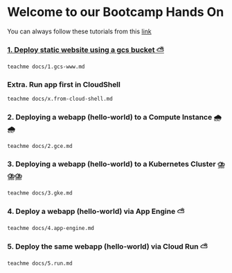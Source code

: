 # Welcome to our Bootcamp Hands On

You can always follow these tutorials from this [link](https://kontinu.github.io/gcp-bootcamp/)

### [1. Deploy static website using a gcs bucket ⛅](docs/1.gcs-www.md)

```bash
teachme docs/1.gcs-www.md
```

### Extra. Run app first in CloudShell

```bash
teachme docs/x.from-cloud-shell.md
```

### 2. Deploying a webapp (hello-world) to a Compute Instance 🌧️🌧️

```bash
teachme docs/2.gce.md
```

### 3. Deploying a webapp (hello-world) to a Kubernetes Cluster ⛈️⛈️⛈️

```bash
teachme docs/3.gke.md
```

### 4. Deploy a webapp (hello-world) via App Engine ⛅

```bash
teachme docs/4.app-engine.md
```

### 5. Deploy the same webapp (hello-world) via Cloud Run ⛅

```bash
teachme docs/5.run.md
```

